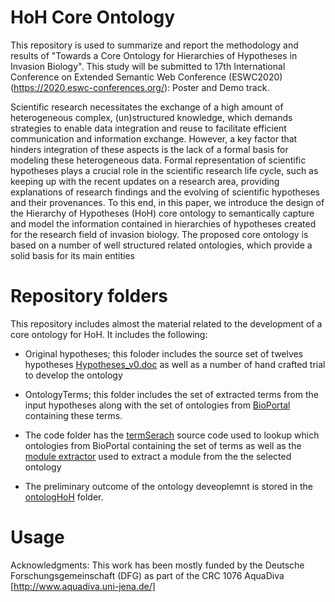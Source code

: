 # HoH Core Ontology

This repository is used to summarize and report the methodology and results of "Towards a Core Ontology for Hierarchies of
Hypotheses in Invasion Biology". This study will be submitted to  17th International Conference on Extended Semantic Web Conference (ESWC2020) (https://2020.eswc-conferences.org/): Poster and Demo track.

Scientific research necessitates the exchange of a high amount of heterogeneous complex, (un)structured knowledge, which demands
strategies to enable data integration and reuse to facilitate efficient communication and information exchange. However, a key factor that
hinders integration of these aspects is the lack of a formal basis for modeling these heterogeneous data. Formal representation of scientific hypotheses plays a crucial role in the scientific research life cycle, such as keeping up with the recent updates on a research area, providing explanations of research findings and the evolving of scientific hypotheses and their provenances. To this end, in this paper, we introduce the design of the Hierarchy of Hypotheses (HoH) core ontology to semantically capture and model the information contained in hierarchies of hypotheses created for the research field of invasion biology. The proposed core ontology is based on a number of well structured related ontologies, which provide a solid basis for its main entities
 

# Repository folders
This repository includes almost the material related to the development of a core ontology for HoH. It includes the following:
* Original hypotheses; this foloder includes the source set of twelves hypotheses [Hypotheses_v0.doc](https://github.com/fusion-jena/HoH_Core_Ontology/blob/master/original%20hypotheses/Hypotheses_v0.docx) as well as a number of hand crafted trial to develop the ontology
* OntologyTerms; this folder includes the set of extracted terms from the input hypotheses along with the set of ontologies from [BioPortal](http://bioportal.bioontology.org/) containing these terms.

* The code folder has the [termSerach](https://github.com/fusionjena/HoH_Core_Ontology/tree/master/code/code%20python%20search%20terms) source code used to lookup which ontologies from BioPortal containing the set of terms as well as the [module extractor](https://github.com/fusion-jena/HoH_Core_Ontology/tree/master/code/ModuleExtractor)  used to extract a module from the the selected ontology 
* The preliminary outcome of the ontology deveoplemnt is stored in the [ontologHoH](https://github.com/fusion-jena/HoH_Core_Ontology/tree/master/ontologyHoH) folder.
# Usage

Acknowledgments: This work has been mostly funded by the Deutsche Forschungsgemeinschaft (DFG) as part of the CRC 1076 AquaDiva [http://www.aquadiva.uni-jena.de/]

